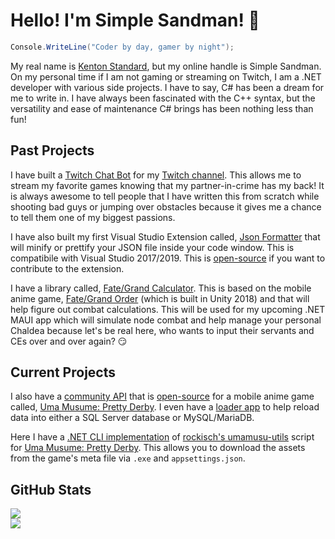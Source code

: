 # Hello! I'm Simple Sandman! 👋
```csharp
Console.WriteLine("Coder by day, gamer by night");
```

My real name is [Kenton Standard](https://www.linkedin.com/in/kentonstandard/), but my online handle is Simple Sandman. On my personal time if I am not gaming or streaming on Twitch, I am a .NET developer with various side projects. I have to say, C# has been a dream for me to write in. I have always been fascinated with the C++ syntax, but the versatility and ease of maintenance C# brings has been nothing less than fun! 

## Past Projects
I have built a [Twitch Chat Bot](https://github.com/SimpleSandman/TwitchBot) for my [Twitch channel](https://www.twitch.tv/simple_sandman). This allows me to stream my favorite games knowing that my partner-in-crime has my back! It is always awesome to tell people that I have written this from scratch while shooting bad guys or jumping over obstacles because it gives me a chance to tell them one of my biggest passions.

I have also built my first Visual Studio Extension called, [Json Formatter](https://marketplace.visualstudio.com/items?itemName=KentonStandard.JsonFormatter) that will minify or prettify your JSON file inside your code window. This is compatibile with Visual Studio 2017/2019. This is [open-source](https://github.com/SimpleSandman/JsonFormatter) if you want to contribute to the extension.

I have a library called, [Fate/Grand Calculator](https://github.com/SimpleSandman/FateGrandCalculator). This is based on the mobile anime game, [Fate/Grand Order](https://fate-go.us/) (which is built in Unity 2018) and that will help figure out combat calculations. This will be used for my upcoming .NET MAUI app which will simulate node combat and help manage your personal Chaldea because let's be real here, who wants to input their servants and CEs over and over again? 😏

## Current Projects
I also have a [community API](https://www.tracenacademy.com/index.html) that is [open-source](https://github.com/SimpleSandman/UmaMusumeAPI) for a mobile anime game called, [Uma Musume: Pretty Derby](https://umamusume.jp/). I even have a [loader app](https://github.com/SimpleSandman/UmaMusumeLoadSqlData) to help reload data into either a SQL Server database or MySQL/MariaDB.

Here I have a [.NET CLI implementation](https://github.com/SimpleSandman/UmaMusumeToolbox) of [rockisch's umamusu-utils](https://github.com/rockisch/umamusu-utils) script for [Uma Musume: Pretty Derby](https://umamusume.jp/). This allows you to download the assets from the game's meta file via `.exe` and `appsettings.json`.

## GitHub Stats

<a href="https://github.com/SimpleSandman">
  <img src="https://github-readme-stats.vercel.app/api?username=simplesandman&show_icons=true&theme=dark&hide=contribs" />
</a>
<br/>
<a href="https://github.com/SimpleSandman">
  <img src="https://github-readme-stats.vercel.app/api/top-langs/?username=simplesandman&theme=dark" />
</a>

<!--
**SimpleSandman/simplesandman** is a ✨ _special_ ✨ repository because its `README.md` (this file) appears on your GitHub profile.

Here are some ideas to get you started:

- 🔭 I’m currently working on ...
- 🌱 I’m currently learning ...
- 👯 I’m looking to collaborate on ...
- 🤔 I’m looking for help with ...
- 💬 Ask me about ...
- 📫 How to reach me: ...
- 😄 Pronouns: ...
- ⚡ Fun fact: ...
-->

